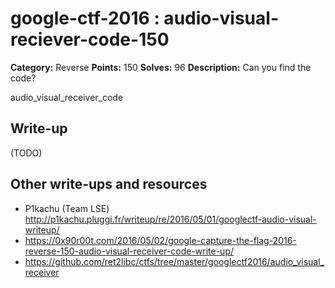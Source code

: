 # google-ctf-2016 : audio-visual-reciever-code-150

**Category:** Reverse
**Points:** 150
**Solves:** 96
**Description:**
Can you find the code?

audio_visual_receiver_code

## Write-up

(TODO)

## Other write-ups and resources

* P1kachu (Team LSE) <http://p1kachu.pluggi.fr/writeup/re/2016/05/01/googlectf-audio-visual-writeup/>
* https://0x90r00t.com/2016/05/02/google-capture-the-flag-2016-reverse-150-audio-visual-receiver-code-write-up/
* https://github.com/ret2libc/ctfs/tree/master/googlectf2016/audio_visual_receiver
